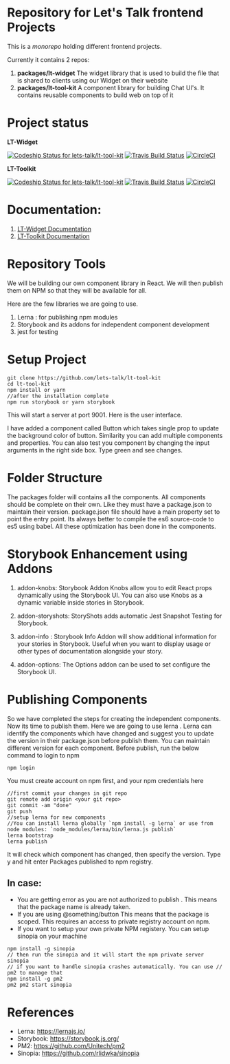 # Repository for Let's Talk frontend Projects

This is a *monorepo* holding different frontend projects.

Currently it contains 2 repos:

1. **packages/lt-widget** The widget library that is used to build the file that is shared to clients using our Widget on their website
2. **packages/lt-tool-kit** A component library for building Chat UI's. It contains reusable components to build web on top of it

# Project status

**LT-Widget**

[ ![Codeship Status for lets-talk/lt-tool-kit](https://app.codeship.com/projects/ed158f00-18d4-0136-ee8a-726a1cad4289/status)](https://app.codeship.com/projects/283964)
[![Travis Build Status](https://travis-ci.com/lets-talk/lt-tool-kit.svg?token=y9PK7HytvkZwLq77jGGy&branch=master)](https://travis-ci.com/lets-talk/lt-tool-kit)
[![CircleCI](https://circleci.com/gh/lets-talk/lt-tool-kit/tree/master.svg?style=svg&circle-token=6ebeb089b7f69d8ebf1fbfc6cb21f245ddb9e457)](https://circleci.com/gh/lets-talk/lt-tool-kit/tree/master)

**LT-Toolkit**

[ ![Codeship Status for lets-talk/lt-tool-kit](https://app.codeship.com/projects/ed158f00-18d4-0136-ee8a-726a1cad4289/status)](https://app.codeship.com/projects/283964)
[![Travis Build Status](https://travis-ci.com/lets-talk/lt-tool-kit.svg?token=y9PK7HytvkZwLq77jGGy&branch=master)](https://travis-ci.com/lets-talk/lt-tool-kit)
[![CircleCI](https://circleci.com/gh/lets-talk/lt-tool-kit/tree/master.svg?style=svg&circle-token=6ebeb089b7f69d8ebf1fbfc6cb21f245ddb9e457)](https://circleci.com/gh/lets-talk/lt-tool-kit/tree/master)

# Documentation:

1. [LT-Widget Documentation](https://lets-talk.github.io/lt-tool-kit/#/)
2. [LT-Toolkit Documentation](https://lets-talk.github.io/lt-tool-kit/#/)


# Repository Tools

We will be building our own component library in React. We will then publish them on NPM so that they will be available for all.

Here are the few libraries we are going to use.

1. Lerna : for publishing npm modules
2. Storybook and its addons for independent component development
3. jest for testing

# Setup Project
```
git clone https://github.com/lets-talk/lt-tool-kit
cd lt-tool-kit
npm install or yarn
//after the installation complete
npm run storybook or yarn storybook
```

This will start a server at port 9001. Here is the user interface.

I have added a component called Button which takes single prop to update the background color of button. Similarity you can add multiple components and properties.
You can also test you component by changing the input arguments in the right side box. Type green and see changes.

# Folder Structure

The packages folder will contains all the components.
All components should be complete on their own. Like they must have a package.json to maintain their version.
package.json file should have a main property set to point the entry point.
Its always better to compile the es6 source-code to es5 using babel.
All these optimization has been done in the components.

# Storybook Enhancement using Addons
1. addon-knobs: Storybook Addon Knobs allow you to edit React props dynamically using the Storybook UI. You can also use Knobs as a dynamic variable inside stories in Storybook.

2. addon-storyshots: StoryShots adds automatic Jest Snapshot Testing for Storybook.

3. addon-info : Storybook Info Addon will show additional information for your stories in Storybook. Useful when you want to display usage or other types of documentation alongside your story.

4. addon-options: The Options addon can be used to set configure the Storybook UI.

# Publishing Components
So we have completed the steps for creating the independent components. Now its time to publish them. Here we are going to use lerna . Lerna can identify the components which have changed and suggest you to update the version in their package.json before publish them.
You can maintain different version for each component.
Before publish, run the below command to login to npm
```
npm login
```

You must create account on npm first, and your npm credentials here
```
//first commit your changes in git repo
git remote add origin <your git repo>
git commit -am "done"
git push
//setup lerna for new components
//You can install lerna globally `npm install -g lerna` or use from node modules: `node_modules/lerna/bin/lerna.js publish`
lerna bootstrap
lerna publish
```
It will check which component has changed, then specify the version.
Type y and hit enter
Packages published to npm registry.

## In case:
* You are getting error as you are not authorized to publish . This means that the package name is already taken.
* If you are using @something/button This means that the package is scoped. This requires an access to private registry account on npm.
* If you want to setup your own private NPM registery. You can setup sinopia on your machine
```
npm install -g sinopia
// then run the sinopia and it will start the npm private server
sinopia
// if you want to handle sinopia crashes automatically. You can use // pm2 to manage that
npm install -g pm2
pm2 pm2 start sinopia
```

# References
* Lerna: https://lernajs.io/
* Storybook: https://storybook.js.org/
* PM2: https://github.com/Unitech/pm2
* Sinopia: https://github.com/rlidwka/sinopia
